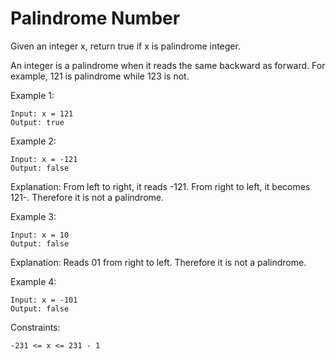# Palindrome Number

Given an integer x, return true if x is palindrome integer.

An integer is a palindrome when it reads the same backward as forward. For example, 121 is palindrome while 123 is not.

Example 1:

    Input: x = 121
    Output: true

Example 2:

    Input: x = -121
    Output: false
Explanation: From left to right, it reads -121. From right to left, it becomes 121-. Therefore it is not a palindrome.

Example 3:

    Input: x = 10
    Output: false
Explanation: Reads 01 from right to left. Therefore it is not a palindrome.

Example 4:

    Input: x = -101
    Output: false

Constraints:

    -231 <= x <= 231 - 1
